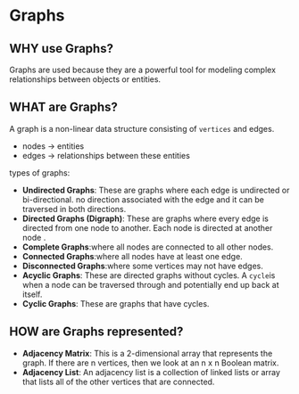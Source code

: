# Graphs

## WHY use Graphs?

Graphs are used because they are a powerful tool for modeling complex relationships between objects or entities.

## WHAT are Graphs?

A graph is a non-linear data structure consisting of `vertices` and edges.

- nodes -> entities
- edges -> relationships between these entities

types of graphs:

- **Undirected Graphs**: These are graphs where each edge is undirected or bi-directional. no direction associated with the edge and it can be traversed in both directions.
- **Directed Graphs (Digraph)**: These are graphs where every edge is directed from one node to another. Each node is directed at another node .
- **Complete Graphs**:where all nodes are connected to all other nodes.
- **Connected Graphs**:where all nodes have at least one edge.
- **Disconnected Graphs**:where some vertices may not have edges.
- **Acyclic Graphs**: These are directed graphs without cycles. A `cycle`is when a node can be traversed through and potentially end up back at itself.
- **Cyclic Graphs**: These are graphs that have cycles.

## HOW are Graphs represented?

- **Adjacency Matrix**: This is a 2-dimensional array that represents the graph. If there are n vertices, then we look at an n x n Boolean matrix.
- **Adjacency List**: An adjacency list is a collection of linked lists or array that lists all of the other vertices that are connected.
